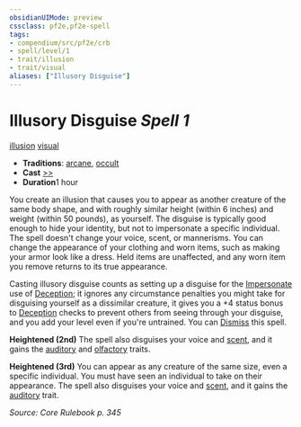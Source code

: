 ```yaml
---
obsidianUIMode: preview
cssclass: pf2e,pf2e-spell
tags:
- compendium/src/pf2e/crb
- spell/level/1
- trait/illusion
- trait/visual
aliases: ["Illusory Disguise"]
---
```

# Illusory Disguise *Spell 1*   
[illusion](../../Rules/traits/illusion.md)  [visual](../../Rules/traits/visual.md)  

- **Traditions**: [arcane](../../Rules/traits/arcane.md), [occult](../../Rules/traits/occult.md)
- **Cast** [>>](../../Rules/core-rulebook/chapter-9-playing-the-game.md#Actions "Two-Action") 
- **Duration**1 hour

You create an illusion that causes you to appear as another creature of the same body shape, and with roughly similar height (within 6 inches) and weight (within 50 pounds), as yourself. The disguise is typically good enough to hide your identity, but not to impersonate a specific individual. The spell doesn't change your voice, scent, or mannerisms. You can change the appearance of your clothing and worn items, such as making your armor look like a dress. Held items are unaffected, and any worn item you remove returns to its true appearance.

Casting illusory disguise counts as setting up a disguise for the [Impersonate](../../Rules/actions/impersonate.md) use of [Deception](../skills.md#Deception); it ignores any circumstance penalties you might take for disguising yourself as a dissimilar creature, it gives you a +4 status bonus to [Deception](../skills.md#Deception) checks to prevent others from seeing through your disguise, and you add your level even if you're untrained. You can [Dismiss](../../Rules/actions/dismiss.md) this spell.

**Heightened (2nd)** The spell also disguises your voice and [scent](../../Rules/abilities/scent.md), and it gains the [auditory](../../Rules/traits/auditory.md) and [olfactory](../../Rules/traits/olfactory-b1.md) traits.

**Heightened (3rd)** You can appear as any creature of the same size, even a specific individual. You must have seen an individual to take on their appearance. The spell also disguises your voice and [scent](../../Rules/abilities/scent.md), and it gains the [auditory](../../Rules/traits/auditory.md) trait.

*Source: Core Rulebook p. 345*